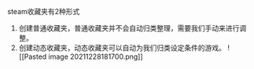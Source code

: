 steam收藏夹有2种形式
1. 创建普通收藏夹，普通收藏夹并不会自动归类整理，需要我们手动来进行调整。
2. 创建动态收藏夹，动态收藏夹可以自动为我们归类设定条件的游戏。
![[Pasted image 20211228181700.png]]